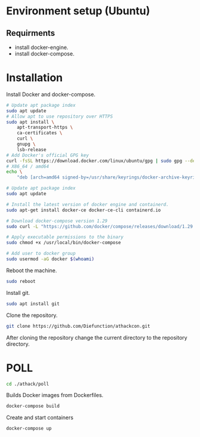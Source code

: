 # Environment setup (Ubuntu)
## Requirments
* install docker-engine.
* install docker-compose.

# Installation
Install Docker and docker-compose.
```bash
# Update apt package index
sudo apt update
# Allow apt to use repository over HTTPS
sudo apt install \
    apt-transport-https \
    ca-certificates \
    curl \
    gnupg \
    lsb-release
# Add Docker's official GPG key
curl -fsSL https://download.docker.com/linux/ubuntu/gpg | sudo gpg --dearmor -o /usr/share/keyrings/docker-archive-keyring.gpg
# X86_64 / amd64
echo \
    "deb [arch=amd64 signed-by=/usr/share/keyrings/docker-archive-keyring.gpg] https://download.docker.com/linux/ubuntu $(lsb_release -cs) stable" | sudo tee /etc/apt/sources.list.d/docker.list > /dev/null

# Update apt package index
sudo apt update

# Install the latest version of docker engine and containerd.
sudo apt-get install docker-ce docker-ce-cli containerd.io

# Download docker-compose version 1.29
sudo curl -L "https://github.com/docker/compose/releases/download/1.29.2/docker-compose-$(uname -s)-$(uname -m)" -o /usr/local/bin/docker-compose

# Apply executable permissions to the binary
sudo chmod +x /usr/local/bin/docker-compose

# Add user to docker group
sudo usermod -aG docker $(whoami)
```
Reboot the machine.
```bash
sudo reboot
```
Install git.
```bash
sudo apt install git
```
Clone the repository.
```bash
git clone https://github.com/Diefunction/athackcon.git
```
After cloning the repository change the current directory to the repository directory.
# POLL
```bash
cd ./athack/poll
```
Builds Docker images from Dockerfiles.
```bash
docker-compose build
```
Create and start containers
```bash
docker-compose up
```
